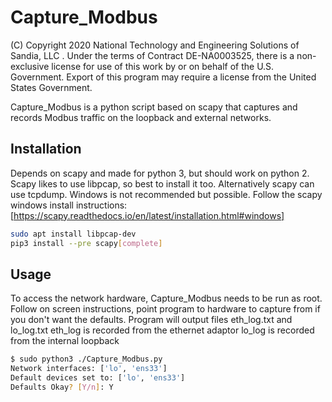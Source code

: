 # Capture_Modbus

(C) Copyright 2020 National Technology and Engineering Solutions of Sandia, LLC . Under the terms of Contract DE-NA0003525,
there is a non-exclusive license for use of this work by or on behalf of the U.S. Government. 
Export of this program may require a license from the United States Government.

Capture_Modbus is a python script based on scapy that captures and records Modbus traffic on the 
loopback and external networks.

## Installation

Depends on scapy and made for python 3, but should work on python 2.
Scapy likes to use libpcap, so best to install it too. Alternatively
scapy can use tcpdump. Windows is not recommended but possible. Follow the scapy
windows install instructions: [https://scapy.readthedocs.io/en/latest/installation.html#windows]

```bash
sudo apt install libpcap-dev
pip3 install --pre scapy[complete]
```

## Usage

To access the network hardware, Capture_Modbus needs to be run as root.
Follow on screen instructions, point program to hardware to capture from if you 
don't want the defaults.
Program will output files eth_log.txt and lo_log.txt
eth_log is recorded from the ethernet adaptor
lo_log is recorded from the internal loopback

```bash
$ sudo python3 ./Capture_Modbus.py
Network interfaces: ['lo', 'ens33']
Default devices set to: ['lo', 'ens33']
Defaults Okay? [Y/n]: Y

```





